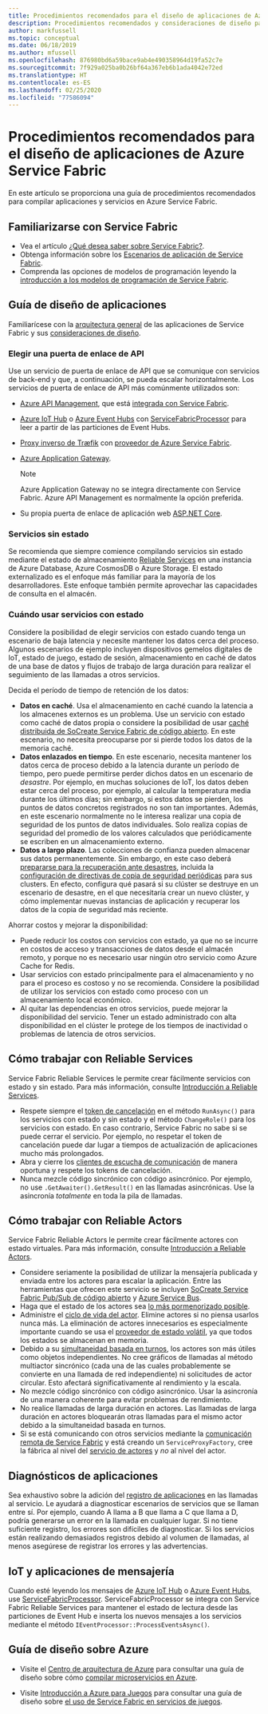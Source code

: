```yaml
---
title: Procedimientos recomendados para el diseño de aplicaciones de Azure Service Fabric
description: Procedimientos recomendados y consideraciones de diseño para desarrollar aplicaciones y servicios con Azure Service Fabric.
author: markfussell
ms.topic: conceptual
ms.date: 06/18/2019
ms.author: mfussell
ms.openlocfilehash: 876980bd6a59bace9ab4e490358964d19fa52c7e
ms.sourcegitcommit: 7f929a025ba0b26bf64a367eb6b1ada4042e72ed
ms.translationtype: HT
ms.contentlocale: es-ES
ms.lasthandoff: 02/25/2020
ms.locfileid: "77586094"
---
```

# <a name="azure-service-fabric-application-design-best-practices"></a>Procedimientos recomendados para el diseño de aplicaciones de Azure Service Fabric

En este artículo se proporciona una guía de procedimientos recomendados para compilar aplicaciones y servicios en Azure Service Fabric.
 
## <a name="get-familiar-with-service-fabric"></a>Familiarizarse con Service Fabric
* Vea el artículo [¿Qué desea saber sobre Service Fabric?](service-fabric-content-roadmap.md).
* Obtenga información sobre los [Escenarios de aplicación de Service Fabric](service-fabric-application-scenarios.md).
* Comprenda las opciones de modelos de programación leyendo la [introducción a los modelos de programación de Service Fabric](service-fabric-choose-framework.md).



## <a name="application-design-guidance"></a>Guía de diseño de aplicaciones
Familiarícese con la [arquitectura general](https://docs.microsoft.com/azure/architecture/reference-architectures/microservices/service-fabric) de las aplicaciones de Service Fabric y sus [consideraciones de diseño](https://docs.microsoft.com/azure/architecture/reference-architectures/microservices/service-fabric#design-considerations).

### <a name="choose-an-api-gateway"></a>Elegir una puerta de enlace de API
Use un servicio de puerta de enlace de API que se comunique con servicios de back-end y que, a continuación, se pueda escalar horizontalmente. Los servicios de puerta de enlace de API más comúnmente utilizados son:

- [Azure API Management](https://docs.microsoft.com/azure/service-fabric/service-fabric-api-management-overview), que está [integrada con Service Fabric](https://docs.microsoft.com/azure/service-fabric/service-fabric-tutorial-deploy-api-management).
- [Azure IoT Hub](https://docs.microsoft.com/azure/iot-hub/) o [Azure Event Hubs](https://docs.microsoft.com/azure/event-hubs/) con [ServiceFabricProcessor](https://github.com/Azure/azure-sdk-for-net/tree/master/sdk/eventhub/Microsoft.Azure.EventHubs.ServiceFabricProcessor) para leer a partir de las particiones de Event Hubs.
- [Proxy inverso de Træfik](https://blogs.msdn.microsoft.com/azureservicefabric/2018/04/05/intelligent-routing-on-service-fabric-with-traefik/) con [proveedor de Azure Service Fabric](https://docs.traefik.io/v1.6/configuration/backends/servicefabric/).
- [Azure Application Gateway](https://docs.microsoft.com/azure/application-gateway/).

   > [!NOTE] 
   > Azure Application Gateway no se integra directamente con Service Fabric. Azure API Management es normalmente la opción preferida.
- Su propia puerta de enlace de aplicación web [ASP.NET Core](https://docs.microsoft.com/azure/service-fabric/service-fabric-reliable-services-communication-aspnetcore).

### <a name="stateless-services"></a>Servicios sin estado
Se recomienda que siempre comience compilando servicios sin estado mediante el estado de almacenamiento [Reliable Services](https://docs.microsoft.com/azure/service-fabric/service-fabric-reliable-services-introduction) en una instancia de Azure Database, Azure CosmosDB o Azure Storage. El estado externalizado es el enfoque más familiar para la mayoría de los desarrolladores. Este enfoque también permite aprovechar las capacidades de consulta en el almacén.  

### <a name="when-to-use-stateful-services"></a>Cuándo usar servicios con estado
Considere la posibilidad de elegir servicios con estado cuando tenga un escenario de baja latencia y necesite mantener los datos cerca del proceso. Algunos escenarios de ejemplo incluyen dispositivos gemelos digitales de IoT, estado de juego, estado de sesión, almacenamiento en caché de datos de una base de datos y flujos de trabajo de larga duración para realizar el seguimiento de las llamadas a otros servicios.

Decida el período de tiempo de retención de los datos:

- **Datos en caché**. Usa el almacenamiento en caché cuando la latencia a los almacenes externos es un problema. Use un servicio con estado como caché de datos propia o considere la posibilidad de usar [caché distribuida de SoCreate Service Fabric de código abierto](https://github.com/SoCreate/service-fabric-distributed-cache). En este escenario, no necesita preocuparse por si pierde todos los datos de la memoria caché.
- **Datos enlazados en tiempo**. En este escenario, necesita mantener los datos cerca de proceso debido a la latencia durante un período de tiempo, pero puede permitirse perder dichos datos en un escenario de *desastre*. Por ejemplo, en muchas soluciones de IoT, los datos deben estar cerca del proceso, por ejemplo, al calcular la temperatura media durante los últimos días; sin embargo, si estos datos se pierden, los puntos de datos concretos registrados no son tan importantes. Además, en este escenario normalmente no le interesa realizar una copia de seguridad de los puntos de datos individuales. Solo realiza copias de seguridad del promedio de los valores calculados que periódicamente se escriben en un almacenamiento externo.  
- **Datos a largo plazo**. Las colecciones de confianza pueden almacenar sus datos permanentemente. Sin embargo, en este caso deberá [prepararse para la recuperación ante desastres](https://docs.microsoft.com/azure/service-fabric/service-fabric-disaster-recovery), incluida la [configuración de directivas de copia de seguridad periódicas](https://docs.microsoft.com/azure/service-fabric/service-fabric-backuprestoreservice-configure-periodic-backup) para sus clusters. En efecto, configura qué pasará si su clúster se destruye en un escenario de desastre, en el que necesitaría crear un nuevo clúster, y cómo implementar nuevas instancias de aplicación y recuperar los datos de la copia de seguridad más reciente.

Ahorrar costos y mejorar la disponibilidad:
- Puede reducir los costos con servicios con estado, ya que no se incurre en costos de acceso y transacciones de datos desde el almacén remoto, y porque no es necesario usar ningún otro servicio como Azure Cache for Redis.
- Usar servicios con estado principalmente para el almacenamiento y no para el proceso es costoso y no se recomienda. Considere la posibilidad de utilizar los servicios con estado como proceso con un almacenamiento local económico.
- Al quitar las dependencias en otros servicios, puede mejorar la disponibilidad del servicio. Tener un estado administrado con alta disponibilidad en el clúster le protege de los tiempos de inactividad o problemas de latencia de otros servicios.

## <a name="how-to-work-with-reliable-services"></a>Cómo trabajar con Reliable Services
Service Fabric Reliable Services le permite crear fácilmente servicios con estado y sin estado. Para más información, consulte [Introducción a Reliable Services](https://docs.microsoft.com/azure/service-fabric/service-fabric-reliable-services-introduction).
- Respete siempre el [token de cancelación](https://docs.microsoft.com/azure/service-fabric/service-fabric-reliable-services-lifecycle#stateful-service-primary-swaps) en el método `RunAsync()` para los servicios con estado y sin estado y el método `ChangeRole()` para los servicios con estado. En caso contrario, Service Fabric no sabe si se puede cerrar el servicio. Por ejemplo, no respetar el token de cancelación puede dar lugar a tiempos de actualización de aplicaciones mucho más prolongados.
-   Abra y cierre los [clientes de escucha de comunicación](https://docs.microsoft.com/azure/service-fabric/service-fabric-reliable-services-communication) de manera oportuna y respete los tokens de cancelación.
-   Nunca mezcle código sincrónico con código asincrónico. Por ejemplo, no use `.GetAwaiter().GetResult()` en las llamadas asincrónicas. Use la asincronía *totalmente* en toda la pila de llamadas.

## <a name="how-to-work-with-reliable-actors"></a>Cómo trabajar con Reliable Actors
Service Fabric Reliable Actors le permite crear fácilmente actores con estado virtuales. Para más información, consulte [Introducción a Reliable Actors](https://docs.microsoft.com/azure/service-fabric/service-fabric-reliable-actors-introduction).

- Considere seriamente la posibilidad de utilizar la mensajería publicada y enviada entre los actores para escalar la aplicación. Entre las herramientas que ofrecen este servicio se incluyen [SoCreate Service Fabric Pub/Sub de código abierto](https://service-fabric-pub-sub.socreate.it/) y [Azure Service Bus](https://docs.microsoft.com/azure/service-bus/).
- Haga que el estado de los actores sea [lo más pormenorizado posible](https://docs.microsoft.com/azure/service-fabric/service-fabric-reliable-actors-state-management#best-practices).
- Administre el [ciclo de vida del actor](https://docs.microsoft.com/azure/service-fabric/service-fabric-reliable-actors-state-management#best-practices). Elimine actores si no piensa usarlos nunca más. La eliminación de actores innecesarios es especialmente importante cuando se usa el [proveedor de estado volátil](https://docs.microsoft.com/azure/service-fabric/service-fabric-reliable-actors-state-management#state-persistence-and-replication), ya que todos los estados se almacenan en memoria.
- Debido a su [simultaneidad basada en turnos](https://docs.microsoft.com/azure/service-fabric/service-fabric-reliable-actors-introduction#concurrency), los actores son más útiles como objetos independientes. No cree gráficos de llamadas al método multiactor sincrónico (cada una de las cuales probablemente se convierte en una llamada de red independiente) ni solicitudes de actor circular. Esto afectará significativamente al rendimiento y la escala.
- No mezcle código sincrónico con código asincrónico. Usar la asincronía de una manera coherente para evitar problemas de rendimiento.
- No realice llamadas de larga duración en actores. Las llamadas de larga duración en actores bloquearán otras llamadas para el mismo actor debido a la simultaneidad basada en turnos.
- Si se está comunicando con otros servicios mediante la [comunicación remota de Service Fabric](https://docs.microsoft.com/azure/service-fabric/service-fabric-reliable-services-communication-remoting) y está creando un `ServiceProxyFactory`, cree la fábrica al nivel del [servicio de actores](https://docs.microsoft.com/azure/service-fabric/service-fabric-reliable-actors-using) y *no* al nivel del actor.


## <a name="application-diagnostics"></a>Diagnósticos de aplicaciones
Sea exhaustivo sobre la adición del [registro de aplicaciones](https://docs.microsoft.com/azure/service-fabric/service-fabric-diagnostics-event-generation-app) en las llamadas al servicio. Le ayudará a diagnosticar escenarios de servicios que se llaman entre sí. Por ejemplo, cuando A llama a B que llama a C que llama a D, podría generarse un error en la llamada en cualquier lugar. Si no tiene suficiente registro, los errores son difíciles de diagnosticar. Si los servicios están realizando demasiados registros debido al volumen de llamadas, al menos asegúrese de registrar los errores y las advertencias.

## <a name="iot-and-messaging-applications"></a>IoT y aplicaciones de mensajería
Cuando esté leyendo los mensajes de [Azure IoT Hub](https://docs.microsoft.com/azure/iot-hub/) o [Azure Event Hubs](https://docs.microsoft.com/azure/event-hubs/), use [ServiceFabricProcessor](https://github.com/Azure/azure-event-hubs/tree/master/samples/DotNet/ServiceFabricProcessor). ServiceFabricProcessor se integra con Service Fabric Reliable Services para mantener el estado de lectura desde las particiones de Event Hub e inserta los nuevos mensajes a los servicios mediante el método `IEventProcessor::ProcessEventsAsync()`.


## <a name="design-guidance-on-azure"></a>Guía de diseño sobre Azure
* Visite el [Centro de arquitectura de Azure](https://docs.microsoft.com/azure/architecture/microservices/) para consultar una guía de diseño sobre cómo [compilar microservicios en Azure](https://docs.microsoft.com/azure/architecture/microservices/).

* Visite [Introducción a Azure para Juegos](https://docs.microsoft.com/gaming/azure/) para consultar una guía de diseño sobre [el uso de Service Fabric en servicios de juegos](https://docs.microsoft.com/gaming/azure/reference-architectures/multiplayer-synchronous-sf).
